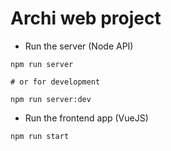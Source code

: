 # Archi web project

- Run the server (Node API)

```
npm run server

# or for development

npm run server:dev
```

- Run the frontend app (VueJS)

```
npm run start
```

